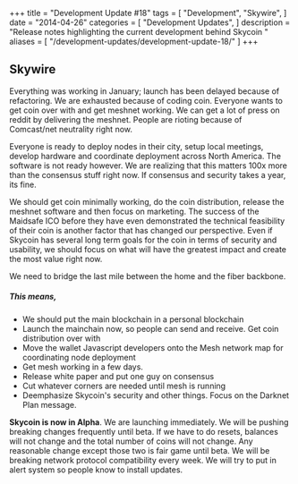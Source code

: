 +++
title = "Development Update #18"
tags = [
    "Development",
    "Skywire",
]
date = "2014-04-26"
categories = [
    "Development Updates",
]
description = "Release notes highlighting the current development behind Skycoin  "
aliases = [
	"/development-updates/development-update-18/"
]
+++

## Skywire

Everything was working in January; launch has been delayed because of refactoring. We are exhausted because of coding coin. Everyone wants to get coin over with and get meshnet working. We can get a lot of press on reddit by delivering the meshnet. People are rioting because of Comcast/net neutrality right now.

Everyone is ready to deploy nodes in their city, setup local meetings, develop hardware and coordinate deployment across North America. The software is not ready however. We are realizing that this matters 100x more than the consensus stuff right now. If consensus and security takes a year, its fine.

We should get coin minimally working, do the coin distribution, release the meshnet software and then focus on marketing. The success of the Maidsafe ICO before they have even demonstrated the technical feasibility of their coin is another factor that has changed our perspective. Even if Skycoin has several long term goals for the coin in terms of security and usability, we should focus on what will have the greatest impact and create the most value right now.


We need to bridge the last mile between the home and the fiber backbone.

##### This means,
- We should put the main blockchain in a personal blockchain
- Launch the mainchain now, so people can send and receive. Get coin distribution over with
- Move the wallet Javascript developers onto the Mesh network map for coordinating node deployment
- Get mesh working in a few days.
- Release white paper and put one guy on consensus
- Cut whatever corners are needed until mesh is running
- Deemphasize Skycoin's security and other things. Focus on the Darknet Plan message.

**Skycoin is now in Alpha**. We are launching immediately. We will be pushing breaking changes frequently until beta. If we have to do resets, balances will not change and the total number of coins will not change. Any reasonable change except those two is fair game until beta. We will be breaking network protocol compatibility every week. We will try to put in alert system so people know to install updates.
